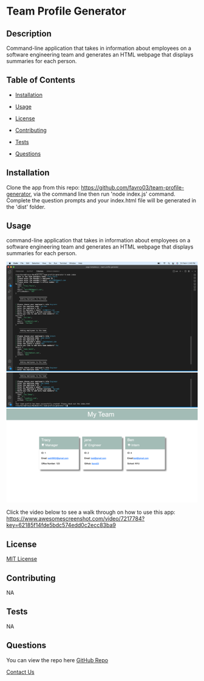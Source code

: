     
# Team Profile Generator

## Description
  Command-line application that takes in information about employees on a software engineering team and generates an HTML webpage that displays summaries for each person.


## Table of Contents
* [Installation](#installation)
* [Usage](#usage)

* [License](#license)
      

* [Contributing](#contributing)
      

* [Tests](#tests)
      
* [Questions](#questions)
  

## Installation
Clone the app from this repo: https://github.com/favro03/team-profile-generator, via the command line then run 'node index.js' command.  Complete the question prompts and your index.html file will be generated in the 'dist' folder.


## Usage
command-line application that takes in information about employees on a software engineering team and generates an HTML webpage that displays summaries for each person.

![Command Promp 1](/assets/images/commandLinePrompt1.png)
![Command Promp 2](/assets/images/commandLinePrompt2.png)
![Team Profile HTML Page](/assets/images/TeamProfile.png)

Click the video below to see a walk through on how to use this app:
https://www.awesomescreenshot.com/video/7217784?key=62185f14fde5bdc574edd0c2ecc83ba9


## License
      

[MIT License](https://choosealicense.com/licenses/mit/)
      


## Contributing
  
NA
      



## Tests
  
NA
      
 

## Questions
You can view the repo here [GitHub Repo](https://github.com/favro03)

[Contact Us](mailto:wetr9902@gmail.com)
  